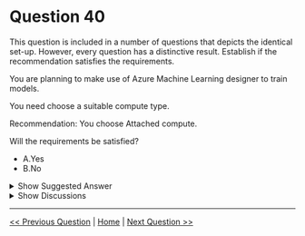 # Question 40

This question is included in a number of questions that depicts the identical set-up. However, every question has a distinctive result. Establish if the recommendation satisfies the requirements.

You are planning to make use of Azure Machine Learning designer to train models.

You need choose a suitable compute type.

Recommendation: You choose Attached compute.

Will the requirements be satisfied?

- A.Yes
- B.No

<details>
  <summary>Show Suggested Answer</summary>

<strong>B</strong><br>

</details>

<details>
  <summary>Show Discussions</summary>

<blockquote><p><strong>dushmantha</strong> <code>(Mon 30 Aug 2021 10:12)</code> - <em>Upvotes: 13</em></p><p>Should be True. Because we can use databricks or vm as attached compute for training purposes</p></blockquote>
<blockquote><p><strong>beny</strong> <code>(Mon 06 Sep 2021 19:12)</code> - <em>Upvotes: 5</em></p><p>Agree, Yes is the correct answer</p></blockquote>
<blockquote><p><strong>[Removed]</strong> <code>(Sun 01 May 2022 08:09)</code> - <em>Upvotes: 10</em></p><p>No, unforunately only AML Compute cluster or AML compute instance can be used in designer according to :

https://docs.microsoft.com/en-us/azure/machine-learning/concept-compute-target</p></blockquote>

<blockquote><p><strong>Gabonia</strong> <code>(Fri 19 Aug 2022 14:30)</code> - <em>Upvotes: 3</em></p><p>I agree</p></blockquote>
<blockquote><p><strong>ning</strong> <code>(Fri 17 Jun 2022 10:44)</code> - <em>Upvotes: 5</em></p><p>Designer!  Only computer instance or computer cluster</p></blockquote>
<blockquote><p><strong>azayra</strong> <code>(Thu 28 Oct 2021 14:03)</code> - <em>Upvotes: 8</em></p><p>Azure Machine Learning designer to train models. its the key so answer is compute cluster.</p></blockquote>
<blockquote><p><strong>testgm</strong> <code>(Thu 14 Nov 2024 16:09)</code> - <em>Upvotes: 1</em></p><p>Attached compute is already supported by Azure Machine Learning Designer</p></blockquote>
<blockquote><p><strong>sl_mslconsulting</strong> <code>(Fri 07 Jun 2024 16:28)</code> - <em>Upvotes: 2</em></p><p>There are now 5 tabs in compute, and &quot;Attached computes&quot; is one of them. When you configure &amp; submit a pipeline job, you can choose attached compute.</p></blockquote>
<blockquote><p><strong>phdykd</strong> <code>(Tue 01 Aug 2023 02:25)</code> - <em>Upvotes: 1</em></p><p>A-Yes is answer</p></blockquote>
<blockquote><p><strong>SunilB</strong> <code>(Fri 10 Mar 2023 16:47)</code> - <em>Upvotes: 5</em></p><p>We can use attached compute. Just tried it</p></blockquote>
<blockquote><p><strong>SunilB</strong> <code>(Sun 05 Mar 2023 14:21)</code> - <em>Upvotes: 5</em></p><p>Correct Answer: B
See the blue box in the link below which says &#x27;Attached compute is not supported, use compute instances or clusters instead.&#x27;
https://learn.microsoft.com/en-us/azure/machine-learning/tutorial-designer-automobile-price-train-score</p></blockquote>
<blockquote><p><strong>phdykd</strong> <code>(Wed 01 Feb 2023 21:33)</code> - <em>Upvotes: 1</em></p><p>It is not possible to determine whether the requirements will be satisfied based on the information provided. The recommendation to choose Attached compute is a specific solution, but the requirements are not stated. It is important to have a clear understanding of the requirements and constraints before making a decision on which compute type to use in Azure Machine Learning Designer.</p></blockquote>
<blockquote><p><strong>Starlite</strong> <code>(Tue 24 Jan 2023 17:07)</code> - <em>Upvotes: 1</em></p><p>ChatGPT says A</p></blockquote>
<blockquote><p><strong>Edriv</strong> <code>(Sun 11 Dec 2022 15:54)</code> - <em>Upvotes: 1</em></p><p>https://learn.microsoft.com/en-us/azure/machine-learning/concept-designer#compute</p></blockquote>
<blockquote><p><strong>lookaaaa</strong> <code>(Thu 24 Nov 2022 00:38)</code> - <em>Upvotes: 4</em></p><p>As is shown in the links below, Designer only supports Azure Machine Learning Compute (AML Compute cluster or AML compute instance) for training.

1. https://learn.microsoft.com/en-us/azure/machine-learning/concept-designer#compute
2. https://learn.microsoft.com/en-us/azure/machine-learning/concept-compute-target#training-compute-targets</p></blockquote>
<blockquote><p><strong>fvil</strong> <code>(Mon 07 Nov 2022 15:31)</code> - <em>Upvotes: 2</em></p><p>Cannot use Attached Compute Cluster in designer:
https://docs.microsoft.com/en-us/azure/machine-learning/concept-compute-target
Same context but slightly different question on exam 07/11/2022</p></blockquote>
<blockquote><p><strong>amokrane_mancer</strong> <code>(Wed 12 Oct 2022 20:27)</code> - <em>Upvotes: 1</em></p><p>Answer is A</p></blockquote>
<blockquote><p><strong>JTWang</strong> <code>(Tue 11 Oct 2022 07:25)</code> - <em>Upvotes: 2</em></p><p>No is the correct answer.
https://learn.microsoft.com/en-us/azure/machine-learning/concept-compute-target
ML Designer support 3 target:
1.Azure Machine Learning compute cluste
2.Azure Machine Learning compute instance
3.Azure Machine Learning Kubernetes</p></blockquote>
<blockquote><p><strong>hiyoww</strong> <code>(Sat 06 Apr 2024 13:50)</code> - <em>Upvotes: 1</em></p><p>plus 4. Azure Machine Learning serverless compute</p></blockquote>
<blockquote><p><strong>Steven2022</strong> <code>(Fri 02 Sep 2022 06:03)</code> - <em>Upvotes: 6</em></p><p>i just tried in AML designer, can choose attached compute now</p></blockquote>
<blockquote><p><strong>WeiD</strong> <code>(Thu 19 May 2022 15:48)</code> - <em>Upvotes: 1</em></p><p>can attach Kubernetes service for training and inferencing (preview)
Azure Machine Learning provides you with the following options to attach your own Kubernetes clusters for training and inferencing:

Azure Kubernetes Service. Azure Kubernetes Service provides a managed cluster in Azure.
Azure Arc Kubernetes. Use Azure Arc-enabled Kubernetes clusters if your cluster is hosted outside of Azure.
Those 2 also listed in the https://docs.microsoft.com/en-us/azure/machine-learning/concept-compute-target</p></blockquote>

<blockquote><p><strong>pancman</strong> <code>(Wed 13 Apr 2022 19:30)</code> - <em>Upvotes: 1</em></p><p>The correct answer should have been A</p></blockquote>

</details>

---

[<< Previous Question](question_39.md) | [Home](../index.md) | [Next Question >>](question_41.md)
